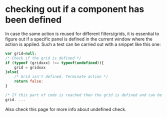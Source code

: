# checking out if a component has been defined

In case the same action is reused for different filters/grids, it is essential to figure out if a specific panel is defined in the current window where the action is applied. Such a test can be carried out with a snippet like this one:

```javascript
var grid=null;
/* Check if the grid is defined */
if (typeof (gridxxx) !== typeof(undefined)){
    grid = gridxxx
}else{
    /* Grid isn't defined. Terminate action */
    return false:
}

/* If this part of code is reached then the grid is defined and can be used */
grid. ...
```

Also check this page for more info about undefined check.

